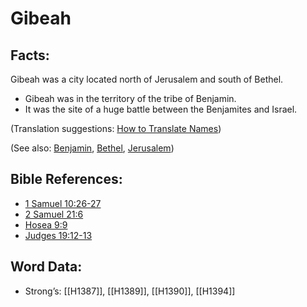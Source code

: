 # Gibeah

## Facts:

Gibeah was a city located north of Jerusalem and south of Bethel.

* Gibeah was in the territory of the tribe of Benjamin.
* It was the site of a huge battle between the Benjamites and Israel.

(Translation suggestions: [How to Translate Names](../../translate/translate-names))

(See also: [Benjamin](../names/benjamin.md), [Bethel](../names/bethel.md), [Jerusalem](../names/jerusalem.md))

## Bible References:

* [1 Samuel 10:26-27](rc://en/tn/help/1sa/10/26)
* [2 Samuel 21:6](rc://en/tn/help/2sa/21/06)
* [Hosea 9:9](rc://en/tn/help/hos/09/09)
* [Judges 19:12-13](rc://en/tn/help/jdg/19/12)

## Word Data:

* Strong’s: [[H1387]], [[H1389]], [[H1390]], [[H1394]]
